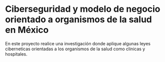 # Ciberseguridad y modelo de negocio orientado a organismos de la salud en México

En este proyecto realice una investigación donde aplique algunas leyes ciberneticas orientadas a los organismos de la salud como clinicas y hospitales.
